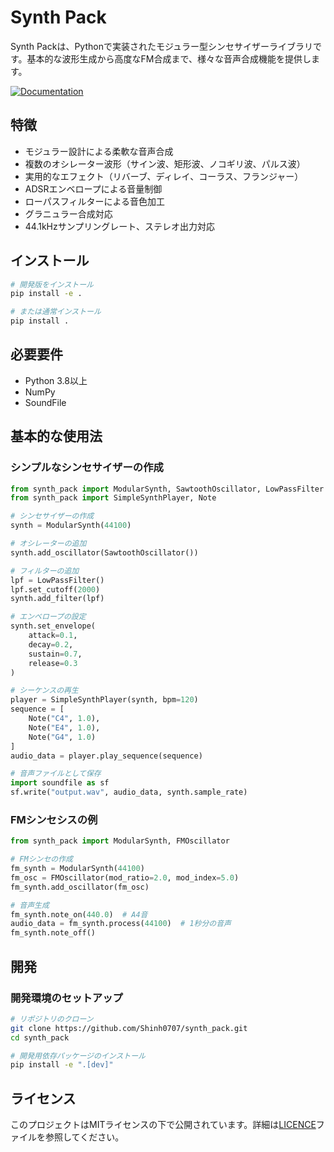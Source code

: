# Synth Pack

Synth Packは、Pythonで実装されたモジュラー型シンセサイザーライブラリです。基本的な波形生成から高度なFM合成まで、様々な音声合成機能を提供します。

[![Documentation](https://img.shields.io/badge/Documentation-View%20Docs-blue?style=flat-square)](https://shinh0707.github.io/synth_pack/)

## 特徴

- モジュラー設計による柔軟な音声合成
- 複数のオシレーター波形（サイン波、矩形波、ノコギリ波、パルス波）
- 実用的なエフェクト（リバーブ、ディレイ、コーラス、フランジャー）
- ADSRエンベロープによる音量制御
- ローパスフィルターによる音色加工
- グラニュラー合成対応
- 44.1kHzサンプリングレート、ステレオ出力対応

## インストール

```bash
# 開発版をインストール
pip install -e .

# または通常インストール
pip install .
```

## 必要要件

- Python 3.8以上
- NumPy
- SoundFile

## 基本的な使用法

### シンプルなシンセサイザーの作成

```python
from synth_pack import ModularSynth, SawtoothOscillator, LowPassFilter
from synth_pack import SimpleSynthPlayer, Note

# シンセサイザーの作成
synth = ModularSynth(44100)

# オシレーターの追加
synth.add_oscillator(SawtoothOscillator())

# フィルターの追加
lpf = LowPassFilter()
lpf.set_cutoff(2000)
synth.add_filter(lpf)

# エンベロープの設定
synth.set_envelope(
    attack=0.1,
    decay=0.2,
    sustain=0.7,
    release=0.3
)

# シーケンスの再生
player = SimpleSynthPlayer(synth, bpm=120)
sequence = [
    Note("C4", 1.0),
    Note("E4", 1.0),
    Note("G4", 1.0)
]
audio_data = player.play_sequence(sequence)

# 音声ファイルとして保存
import soundfile as sf
sf.write("output.wav", audio_data, synth.sample_rate)
```

### FMシンセシスの例

```python
from synth_pack import ModularSynth, FMOscillator

# FMシンセの作成
fm_synth = ModularSynth(44100)
fm_osc = FMOscillator(mod_ratio=2.0, mod_index=5.0)
fm_synth.add_oscillator(fm_osc)

# 音声生成
fm_synth.note_on(440.0)  # A4音
audio_data = fm_synth.process(44100)  # 1秒分の音声
fm_synth.note_off()
```

## 開発

### 開発環境のセットアップ

```bash
# リポジトリのクローン
git clone https://github.com/Shinh0707/synth_pack.git
cd synth_pack

# 開発用依存パッケージのインストール
pip install -e ".[dev]"
```

## ライセンス

このプロジェクトはMITライセンスの下で公開されています。詳細は[LICENCE](LICENCE.txt)ファイルを参照してください。
